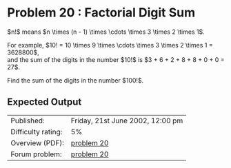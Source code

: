 # Problem 20 : Factorial Digit Sum

<p>$n!$ means $n \times (n - 1) \times \cdots \times 3 \times 2 \times 1$.</p>
<p>For example, $10! = 10 \times 9 \times \cdots \times 3 \times 2 \times 1 = 3628800$,<br>and the sum of the digits in the number $10!$ is $3 + 6 + 2 + 8 + 8 + 0 + 0 = 27$.</p>
<p>Find the sum of the digits in the number $100!$.</p>


## Expected Output

|                    |                                                   |
|--------------------|---------------------------------------------------|
| Published:         | Friday, 21st June 2002, 12:00 pm                  |
| Difficulty rating: | 5%                                                |
| Overview (PDF):    | [problem 20](./020_overview.pdf)                  |
| Forum problem:     | [problem 20](https://projecteuler.net/thread=20)  |
 